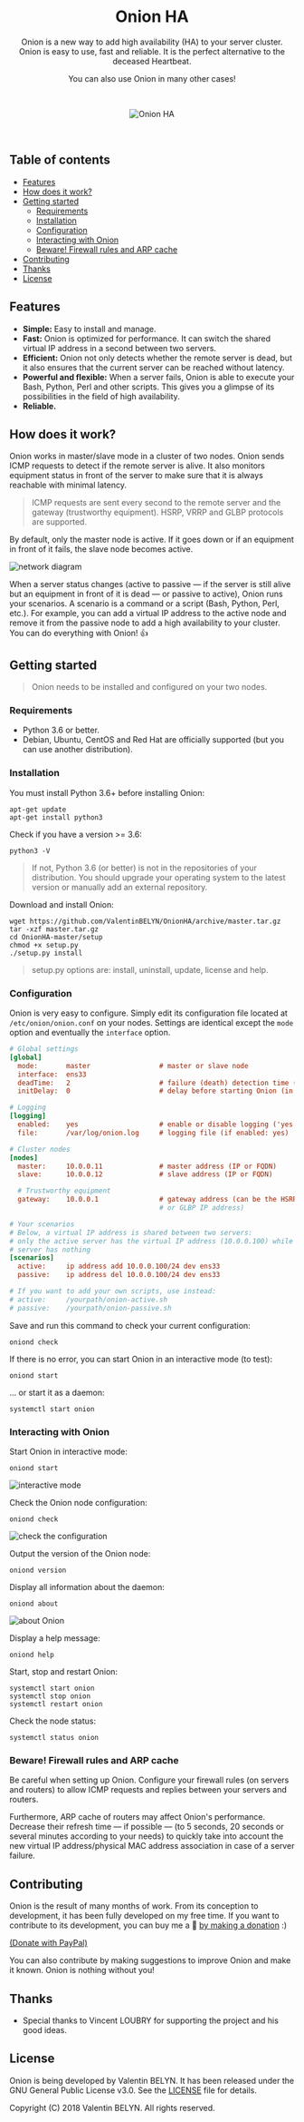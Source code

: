 <div>
    <h1 align="center">Onion HA</h1>
    <p align="center">Onion is a new way to add high availability (HA) to your server cluster. Onion is easy to use, fast and reliable. It is the perfect alternative to the deceased Heartbeat.</p>
    <p align="center">You can also use Onion in many other cases!</p>
</div>
<br>
<p align="center">
    <img src="github/onion_banner.png" alt="Onion HA">
</p>
<br>

## Table of contents

- [Features](#features)
- [How does it work?](#how-does-it-work)
- [Getting started](#getting-started)
  - [Requirements](#requirements)
  - [Installation](#installation)
  - [Configuration](#configuration)
  - [Interacting with Onion](#interacting-with-onion)
  - [Beware! Firewall rules and ARP cache](#beware-firewall-rules-and-arp-cache)
- [Contributing](#contributing)
- [Thanks](#thanks)
- [License](#license)

## Features

- **Simple:** Easy to install and manage.
- **Fast:** Onion is optimized for performance. It can switch the shared virtual IP address in a second between two servers.
- **Efficient:** Onion not only detects whether the remote server is dead, but it also ensures that the current server can be reached without latency.
- **Powerful and flexible:** When a server fails, Onion is able to execute your Bash, Python, Perl and other scripts. This gives you a glimpse of its possibilities in the field of high availability.
- **Reliable.**

## How does it work?

Onion works in master/slave mode in a cluster of two nodes.
Onion sends ICMP requests to detect if the remote server is alive. It also monitors equipment status in front of the server to make sure that it is always reachable with minimal latency.

> ICMP requests are sent every second to the remote server and the gateway (trustworthy equipment). HSRP, VRRP and GLBP protocols are supported.

By default, only the master node is active. If it goes down or if an equipment in front of it fails, the slave node becomes active.

![network diagram](github/onion_network_diagram.png)

When a server status changes (active to passive — if the server is still alive but an equipment in front of it is dead — or passive to active), Onion runs your scenarios. A scenario is a command or a script (Bash, Python, Perl, etc.).
For example, you can add a virtual IP address to the active node and remove it from the passive node to add a high availability to your cluster. You can do everything with Onion! :+1:

## Getting started

> Onion needs to be installed and configured on your two nodes.

### Requirements

- Python 3.6 or better.
- Debian, Ubuntu, CentOS and Red Hat are officially supported (but you can use another distribution).

### Installation

You must install Python 3.6+ before installing Onion:
```
apt-get update
apt-get install python3
```

Check if you have a version >= 3.6:
```
python3 -V
```

> If not, Python 3.6 (or better) is not in the repositories of your distribution. You should upgrade your operating system to the latest version or manually add an external repository.

Download and install Onion:
```
wget https://github.com/ValentinBELYN/OnionHA/archive/master.tar.gz
tar -xzf master.tar.gz
cd OnionHA-master/setup
chmod +x setup.py
./setup.py install
```

> setup.py options are: install, uninstall, update, license and help.

### Configuration

Onion is very easy to configure. Simply edit its configuration file located at `/etc/onion/onion.conf` on your nodes. Settings are identical except the `mode` option and eventually the `interface` option.

```ini
# Global settings
[global]
  mode:       master                 # master or slave node
  interface:  ens33
  deadTime:   2                      # failure (death) detection time (in seconds)
  initDelay:  0                      # delay before starting Onion (in seconds)

# Logging
[logging]
  enabled:    yes                    # enable or disable logging ('yes' or 'no')
  file:       /var/log/onion.log     # logging file (if enabled: yes)

# Cluster nodes
[nodes]
  master:     10.0.0.11              # master address (IP or FQDN)
  slave:      10.0.0.12              # slave address (IP or FQDN)

  # Trustworthy equipment
  gateway:    10.0.0.1               # gateway address (can be the HSRP, VRRP
                                     # or GLBP IP address)

# Your scenarios
# Below, a virtual IP address is shared between two servers:
# only the active server has the virtual IP address (10.0.0.100) while the passive
# server has nothing
[scenarios]
  active:     ip address add 10.0.0.100/24 dev ens33
  passive:    ip address del 10.0.0.100/24 dev ens33

# If you want to add your own scripts, use instead:
# active:     /yourpath/onion-active.sh
# passive:    /yourpath/onion-passive.sh
```

Save and run this command to check your current configuration:
```
oniond check
```

If there is no error, you can start Onion in an interactive mode (to test):
```
oniond start
```

... or start it as a daemon:
```
systemctl start onion
```

### Interacting with Onion

Start Onion in interactive mode:
```
oniond start
```

![interactive mode](github/oniond_start.png)

Check the Onion node configuration:
```
oniond check
```

![check the configuration](github/oniond_check.png)

Output the version of the Onion node:
```
oniond version
```

Display all information about the daemon:
```
oniond about
```

![about Onion](github/oniond_about.png)

Display a help message:
```
oniond help
```

Start, stop and restart Onion:
```
systemctl start onion
systemctl stop onion
systemctl restart onion
```

Check the node status:
```
systemctl status onion
```

### Beware! Firewall rules and ARP cache

Be careful when setting up Onion. Configure your firewall rules (on servers and routers) to allow ICMP requests and replies between your servers and routers.

Furthermore, ARP cache of routers may affect Onion's performance. Decrease their refresh time — if possible — (to 5 seconds, 20 seconds or several minutes according to your needs) to quickly take into account the new virtual IP address/physical MAC address association in case of a server failure.

## Contributing

Onion is the result of many months of work. From its conception to development, it has been fully developed on my free time. If you want to contribute to its development, you can buy me a :beer: [by making a donation](https://paypal.me/ValentinBELYN) :)

[(Donate with PayPal)](https://paypal.me/ValentinBELYN)

You can also contribute by making suggestions to improve Onion and make it known.
Onion is nothing without you!

## Thanks

- Special thanks to Vincent LOUBRY for supporting the project and his good ideas.

## License

Onion is being developed by Valentin BELYN.
It has been released under the GNU General Public License v3.0. See the [LICENSE](LICENSE) file for details.

Copyright (C) 2018 Valentin BELYN. All rights reserved.
